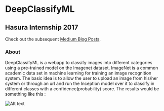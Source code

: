 # DeepClassifyML

## Hasura Internship 2017

Check out the subsequent [Medium Blog Posts](https://medium.com/@akshaybhatia10/deepclassifyml-week-1-part-1-b1c53e0a7cc).

### About

DeepClassifyML is a webapp to classify images into different categories using a pre-trained model on the Imagenet dataset. ImageNet is a common academic data set in machine learning for training an image recognition system. The basic idea is to allow the user to upload an image from his/her system or through an url and run the Inception model over it to classify in different classes with a confidence(probability) score. The results would be something like this : 


![Alt text](https://cdn-images-1.medium.com/max/800/1*ddJSCEZh_pXNdpWxmGUcnQ.png "Classification with probability scores for top 5 categories")
